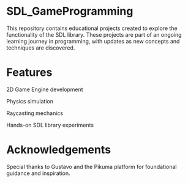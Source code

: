 # SDL_GameProgramming

This repository contains educational projects created to explore the functionality of the SDL library. These projects are part of an ongoing learning journey in programming, with updates as new concepts and techniques are discovered.

# Features
2D Game Engine development

Physics simulation

Raycasting mechanics

Hands-on SDL library experiments


# Acknowledgements
Special thanks to Gustavo and the Pikuma platform for foundational guidance and inspiration.
